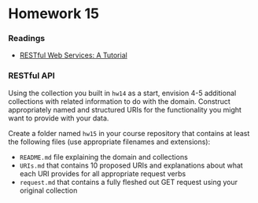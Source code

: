 # Homework 15

### Readings

* [RESTful Web Services: A Tutorial](hw15_Dr._Dobbs_RESTful_Web_Services_2014.pdf)

### RESTful API

Using the collection you built in `hw14` as a start, envision 4-5 additional collections with related information to do with the domain. Construct appropriately named and structured URIs for the functionality you might want to provide with your data.

Create a folder named `hw15` in your course repository that contains at least the following files (use appropriate filenames and extensions):

* `README.md` file explaining the domain and collections
* `URIs.md` that contains 10 proposed URIs and explanations about what each URI provides for all appropriate request verbs
* `request.md` that contains a fully fleshed out GET request using your original collection
